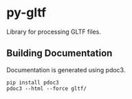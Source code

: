 # py-gltf

Library for processing GLTF files.

## Building Documentation

Documentation is generated using pdoc3.

```
pip install pdoc3
pdoc3 --html --force gltf/
```
